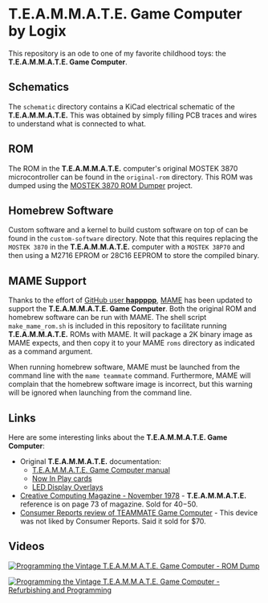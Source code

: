 # T.E.A.M.M.A.T.E. Game Computer by Logix
This repository is an ode to one of my favorite childhood toys: the **T.E.A.M.M.A.T.E. Game Computer**.
## Schematics
The `schematic` directory contains a KiCad electrical schematic of the **T.E.A.M.M.A.T.E.** This was obtained by simply filling PCB traces and wires to understand what is connected to what.

## ROM
The ROM in the **T.E.A.M.M.A.T.E.** computer's original MOSTEK 3870 microcontroller can be found in the `original-rom` directory. This ROM was dumped using the [MOSTEK 3870 ROM Dumper](https://github.com/michaelkamprath/mostek-3870-rom-dumper) project. 

## Homebrew Software
Custom software and a kernel to build custom software on top of can be found in the `custom-software` directory. Note that this requires replacing the `MOSTEK 3870` in the **T.E.A.M.M.A.T.E.** computer with a `MOSTEK 38P70` and then using a M2716 EPROM or 28C16 EEPROM to store the compiled binary.

## MAME Support
Thanks to the effort of [GitHub user **happppp**](https://github.com/happppp), [MAME](https://github.com/mamedev/mame) has been updated to support the **T.E.A.M.M.A.T.E. Game Computer**. Both the original ROM and homebrew software can be run with MAME. The shell script `make_mame_rom.sh` is included in this repository to facilitate running **T.E.A.M.M.A.T.E.** ROMs with MAME. It will package a 2K binary image as MAME expects, and then copy it to your MAME `roms` directory as indicated as a command argument.

When running homebrew software, MAME must be launched from the command line with the `mame teammate` command. Furthermore, MAME will complain that the homebrew software image is incorrect, but this warning will be ignored when launching from the command line.

## Links
Here are some interesting links about the **T.E.A.M.M.A.T.E. Game Computer**:

* Original **T.E.A.M.M.A.T.E.** documentation:
  * [T.E.A.M.M.A.T.E. Game Computer manual](https://archive.org/details/elecgames/Logix%20Teammate%20Game%20Computer/LogixTeammateGameComputer/)
  * [Now In Play cards](https://archive.org/details/elecgames/Logix%20Teammate%20Game%20Computer/Teammate-NowInPlay/)
  * [LED Display Overlays](https://archive.org/details/elecgames/Logix%20Teammate%20Game%20Computer/Teammate-Slides/)
* [Creative Computing Magazine - November 1978](https://deramp.com/downloads/mfe_archive/010-S100%20Computers%20and%20Boards/00-Mac8/90-Articles/creative_computing_novdec78.pdf) - **T.E.A.M.M.A.T.E.** reference is on page 73 of magazine. Sold for $40-$50.
* [Consumer Reports review of TEAMMATE Game Computer](https://www.handheldmuseum.com/BooksMagazines/Mag-CR_1180/CR1180_07.htm) - This device was not liked by Consumer Reports. Said it sold for $70.

## Videos

[![Programming the Vintage T.E.A.M.M.A.T.E. Game Computer - ROM Dump](https://img.youtube.com/vi/QBq6Z2U4Ob8/maxresdefault.jpg)](https://youtu.be/QBq6Z2U4Ob8)


[![Programming the Vintage T.E.A.M.M.A.T.E. Game Computer - Refurbishing and Programming](https://img.youtube.com/vi/jLeeUsYbr_k/maxresdefault.jpg)](https://youtu.be/jLeeUsYbr_k)